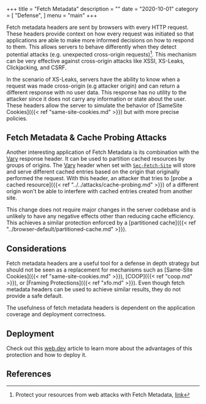 +++
title = "Fetch Metadata"
description = ""
date = "2020-10-01"
category = [
    "Defense",
]
menu = "main"
+++

Fetch metadata headers are sent by browsers with every HTTP request. These headers provide context on how every request was initiated so that applications are able to make more informed decisions on how to respond to them. This allows servers to behave differently when they detect potential attacks (e.g. unexpected cross-origin requests)[^1]. This mechanism can be very effective against cross-origin attacks like XSSI, XS-Leaks, Clickjacking, and CSRF. 

In the scenario of XS-Leaks, servers have the ability to know when a request was made cross-origin (e.g attacker origin) and can return a different response with no user data. This response has no utility to the attacker since it does not carry any information or state about the user. These headers allow the server to simulate the behavior of [SameSite Cookies]({{< ref "same-site-cookies.md" >}}) but with more precise policies.

## Fetch Metadata & Cache Probing Attacks

Another interesting application of Fetch Metadata is its combination with the [Vary](https://developer.mozilla.org/en-US/docs/Web/HTTP/Headers/Vary) response header. It can be used to partition cached resources by groups of origins. The [Vary](https://developer.mozilla.org/en-US/docs/Web/HTTP/Headers/Vary) header when set with [`Sec-Fetch-Site`](https://developer.mozilla.org/en-US/docs/Web/HTTP/Headers/Sec-Fetch-Site) will store and serve different cached entries based on the origin that originally performed the request. With this header, an attacker that tries to [probe a cached resource]({{< ref "../../attacks/cache-probing.md" >}}) of a different origin won't be able to interfere with cached entries created from another site.

This change does not require major changes in the server codebase and is unlikely to have any negative effects other than reducing cache efficiency. This achieves a similar protection enforced by a [partitioned cache]({{< ref "../browser-default/partitioned-cache.md" >}}).

## Considerations

Fetch metadata headers are a useful tool for a defense in depth strategy but should not be seen as a replacement for mechanisms such as [Same-Site Cookies]({{< ref "same-site-cookies.md" >}}), [COOP]({{< ref "coop.md" >}}), or [Framing Protections]({{< ref "xfo.md" >}}). Even though fetch metadata headers can be used to achieve similar results, they do not provide a safe default. 

The usefulness of fetch metadata headers is dependent on the application coverage and deployment correctness.

## Deployment

Check out this [web.dev](https://web.dev/fetch-metadata/) article to learn more about the advantages of this protection and how to deploy it.

## References

[^1]: Protect your resources from web attacks with Fetch Metadata, [link](https://web.dev/fetch-metadata/)
